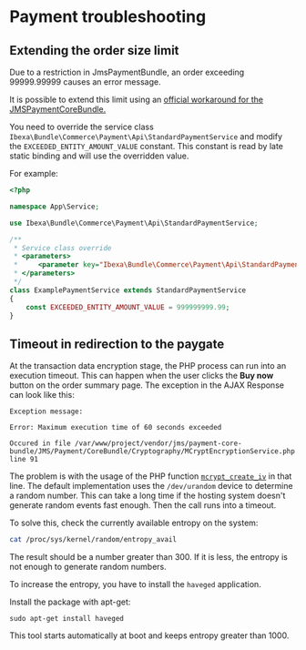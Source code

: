 # Payment troubleshooting

## Extending the order size limit

Due to a restriction in JmsPaymentBundle, an order exceeding 99999.99999 causes an error message.

It is possible to extend this limit using an [official workaround for the JMSPaymentCoreBundle.](http://jmspaymentcorebundle.readthedocs.io/en/latest/guides/overriding_entity_mapping.html)

You need to override the service class `Ibexa\Bundle\Commerce\Payment\Api\StandardPaymentService` and modify the `EXCEEDED_ENTITY_AMOUNT_VALUE` constant.
This constant is read by late static binding and will use the overridden value.

For example:

``` php
<?php

namespace App\Service;

use Ibexa\Bundle\Commerce\Payment\Api\StandardPaymentService;

/**
 * Service class override
 * <parameters>
 *     <parameter key="Ibexa\Bundle\Commerce\Payment\Api\StandardPaymentService">App\Service\ExamplePaymentService</parameter>
 * </parameters>
 */
class ExamplePaymentService extends StandardPaymentService
{
    const EXCEEDED_ENTITY_AMOUNT_VALUE = 999999999.99;
}
```

## Timeout in redirection to the paygate

At the transaction data encryption stage, the PHP process can run into an execution timeout.
This can happen when the user clicks the **Buy now** button on the order summary page.
The exception in the AJAX Response can look like this:

```
Exception message:

Error: Maximum execution time of 60 seconds exceeded

Occured in file /var/www/project/vendor/jms/payment-core-bundle/JMS/Payment/CoreBundle/Cryptography/MCryptEncryptionService.php line 91
```

The problem is with the usage of the PHP function [`mcrypt_create_iv`](http://php.net/manual/en/function.mcrypt-create-iv.php) in that line.
The default implementation uses the `/dev/urandom` device to determine a random number.
This can take a long time if the hosting system doesn't generate random events fast enough.
Then the call runs into a timeout.

To solve this, check the currently available entropy on the system:

``` bash
cat /proc/sys/kernel/random/entropy_avail
```

The result should be a number greater than 300. If it is less, the entropy is not enough to generate random numbers.

To increase the entropy, you have to install the `haveged` application.

Install the package with apt-get:

``` 
sudo apt-get install haveged
```

This tool starts automatically at boot and keeps entropy greater than 1000.
